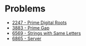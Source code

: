 # Problems

- [2247 - Prime Digital Roots](https://icpcarchive.ecs.baylor.edu/index.php?option=onlinejudge&page=show_problem&problem=248)
- [3883 - Prime Gap](https://icpcarchive.ecs.baylor.edu/index.php?option=onlinejudge&page=show_problem&problem=1884)
- [6569 - Strings with Same Letters](https://icpcarchive.ecs.baylor.edu/index.php?option=com_onlinejudge&Itemid=8&page=show_problem&problem=4580)
- [6865 - Server](https://icpcarchive.ecs.baylor.edu/index.php?option=onlinejudge&page=show_problem&problem=4877)
